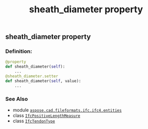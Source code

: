 ﻿---
title: sheath_diameter property
second_title: Aspose.CAD for Python via .NET API References
description: 
type: docs
weight: 150
url: /python-net/aspose.cad.fileformats.ifc.ifc4.entities/ifctendontype/sheath_diameter/
is_root: false
---

## sheath_diameter property

### Definition:
```python
@property
def sheath_diameter(self):
    ...
@sheath_diameter.setter
def sheath_diameter(self, value):
    ...
```

### See Also
* module [`aspose.cad.fileformats.ifc.ifc4.entities`](../../)
* class [`IfcPositiveLengthMeasure`](/cad/python-net/aspose.cad.fileformats.ifc.ifc4.types/ifcpositivelengthmeasure)
* class [`IfcTendonType`](/cad/python-net/aspose.cad.fileformats.ifc.ifc4.entities/ifctendontype)
